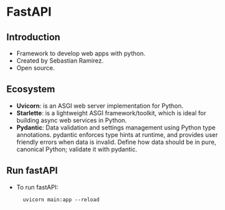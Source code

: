 # FastAPI

## Introduction
* Framework to develop web apps with python.
* Created by Sebastian Ramirez.
* Open source.

## Ecosystem
* **Uvicorn**: is an ASGI web server implementation for Python.
* **Starlette**: is a lightweight ASGI framework/toolkit, which is ideal for building async web services in Python.
* **Pydantic**: Data validation and settings management using Python type annotations. pydantic enforces type hints at runtime, and provides user friendly errors when data is invalid. Define how data should be in pure, canonical Python; validate it with pydantic.

## Run fastAPI
* To run fastAPI:  

        uvicorn main:app --reload

